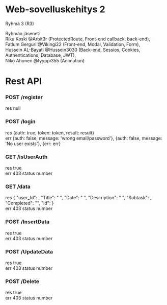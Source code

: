 # Web-sovelluskehitys 2
Ryhmä 3 (R3)

Ryhmän jäsenet:  <br />
Riku Koski @Arbit3r (ProtectedRoute, Front-end callback, back-end),  <br />
Fatlum Gerguri @Vikingi22 (Front-end, Modal, Validation, Form),  <br />
Hussein AL-Bayati @Hussein3030 (Back-end, Sessios, Cookies, Authentications, Database, JWT),  <br />
Niko Ahonen @tyyppi355 (Animation)

# Rest API

###  POST /register
res null
###  POST /login
res {auth: true, token: token, result: result} <br />
err {auth: false, message: 'wrong email/password'}, {auth: false, message: 'No user exists'}, {err: err}
###  GET  /isUserAuth
res true <br />
err 403 status number
###  GET  /data
res {
"user_Id": ,
"Title": " ",
"Date": " ",
"Description": " ",
"Subtask": ,
"Completed": "",
"id": 
} <br />
err 403 status number
###  POST /InsertData
res true <br />
err 403 status number
###  POST /UpdateData
res true <br />
err 403 status number
###  POST /Delete
res true <br />
err 403 status number
